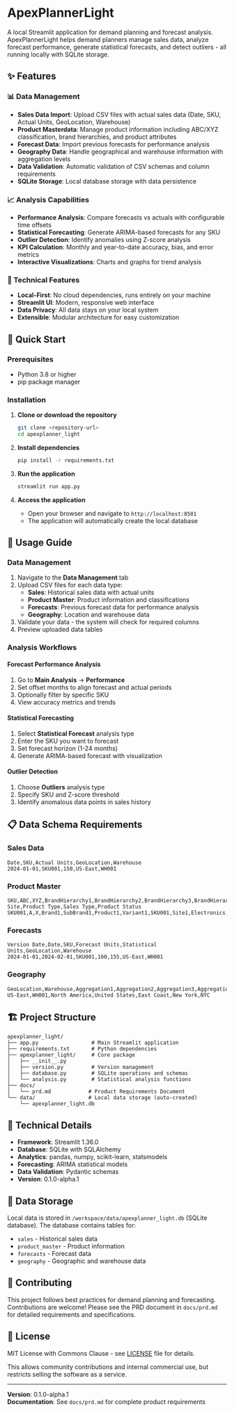 # ApexPlannerLight

A local Streamlit application for demand planning and forecast analysis. ApexPlannerLight helps demand planners manage sales data, analyze forecast performance, generate statistical forecasts, and detect outliers - all running locally with SQLite storage.

## ✨ Features

### 📊 Data Management
- **Sales Data Import**: Upload CSV files with actual sales data (Date, SKU, Actual Units, GeoLocation, Warehouse)
- **Product Masterdata**: Manage product information including ABC/XYZ classification, brand hierarchies, and product attributes
- **Forecast Data**: Import previous forecasts for performance analysis
- **Geography Data**: Handle geographical and warehouse information with aggregation levels
- **Data Validation**: Automatic validation of CSV schemas and column requirements
- **SQLite Storage**: Local database storage with data persistence

### 📈 Analysis Capabilities
- **Performance Analysis**: Compare forecasts vs actuals with configurable time offsets
- **Statistical Forecasting**: Generate ARIMA-based forecasts for any SKU
- **Outlier Detection**: Identify anomalies using Z-score analysis
- **KPI Calculation**: Monthly and year-to-date accuracy, bias, and error metrics
- **Interactive Visualizations**: Charts and graphs for trend analysis

### 🔧 Technical Features
- **Local-First**: No cloud dependencies, runs entirely on your machine
- **Streamlit UI**: Modern, responsive web interface
- **Data Privacy**: All data stays on your local system
- **Extensible**: Modular architecture for easy customization

## 🚀 Quick Start

### Prerequisites
- Python 3.8 or higher
- pip package manager

### Installation

1. **Clone or download the repository**
   ```bash
   git clone <repository-url>
   cd apexplanner_light
   ```

2. **Install dependencies**
   ```bash
   pip install -r requirements.txt
   ```

3. **Run the application**
   ```bash
   streamlit run app.py
   ```

4. **Access the application**
   - Open your browser and navigate to `http://localhost:8501`
   - The application will automatically create the local database

## 📖 Usage Guide

### Data Management
1. Navigate to the **Data Management** tab
2. Upload CSV files for each data type:
   - **Sales**: Historical sales data with actual units
   - **Product Master**: Product information and classifications
   - **Forecasts**: Previous forecast data for performance analysis
   - **Geography**: Location and warehouse data
3. Validate your data - the system will check for required columns
4. Preview uploaded data tables

### Analysis Workflows

#### Forecast Performance Analysis
1. Go to **Main Analysis** → **Performance**
2. Set offset months to align forecast and actual periods
3. Optionally filter by specific SKU
4. View accuracy metrics and trends

#### Statistical Forecasting
1. Select **Statistical Forecast** analysis type
2. Enter the SKU you want to forecast
3. Set forecast horizon (1-24 months)
4. Generate ARIMA-based forecast with visualization

#### Outlier Detection
1. Choose **Outliers** analysis type
2. Specify SKU and Z-score threshold
3. Identify anomalous data points in sales history

## 📋 Data Schema Requirements

### Sales Data
```csv
Date,SKU,Actual Units,GeoLocation,Warehouse
2024-01-01,SKU001,150,US-East,WH001
```

### Product Master
```csv
SKU,ABC,XYZ,BrandHierarchy1,BrandHierarchy2,BrandHierarchy3,BrandHierarchy4,BrandHierarchy5,Production Site,Product Type,Sales Type,Product Status
SKU001,A,X,Brand1,SubBrand1,Product1,Variant1,SKU001,Site1,Electronics,Retail,Active
```

### Forecasts
```csv
Version Date,Date,SKU,Forecast Units,Statistical Units,GeoLocation,Warehouse
2024-01-01,2024-02-01,SKU001,160,155,US-East,WH001
```

### Geography
```csv
GeoLocation,Warehouse,Aggregation1,Aggregation2,Aggregation3,Aggregation4,Aggregation5
US-East,WH001,North America,United States,East Coast,New York,NYC
```

## 🏗️ Project Structure

```
apexplanner_light/
├── app.py                 # Main Streamlit application
├── requirements.txt       # Python dependencies
├── apexplanner_light/     # Core package
│   ├── __init__.py
│   ├── version.py         # Version management
│   ├── database.py        # SQLite operations and schemas
│   └── analysis.py        # Statistical analysis functions
├── docs/
│   └── prd.md            # Product Requirements Document
└── data/                 # Local data storage (auto-created)
    └── apexplanner_light.db
```

## 🔧 Technical Details

- **Framework**: Streamlit 1.36.0
- **Database**: SQLite with SQLAlchemy
- **Analytics**: pandas, numpy, scikit-learn, statsmodels
- **Forecasting**: ARIMA statistical models
- **Data Validation**: Pydantic schemas
- **Version**: 0.1.0-alpha.1

## 💾 Data Storage

Local data is stored in `/workspace/data/apexplanner_light.db` (SQLite database). The database contains tables for:
- `sales` - Historical sales data
- `product_master` - Product information
- `forecasts` - Forecast data
- `geography` - Geographic and warehouse data

## 🤝 Contributing

This project follows best practices for demand planning and forecasting. Contributions are welcome! Please see the PRD document in `docs/prd.md` for detailed requirements and specifications.

## 📄 License

MIT License with Commons Clause - see [LICENSE](LICENSE) file for details.

This allows community contributions and internal commercial use, but restricts selling the software as a service.

---

**Version**: 0.1.0-alpha.1  
**Documentation**: See `docs/prd.md` for complete product requirements

